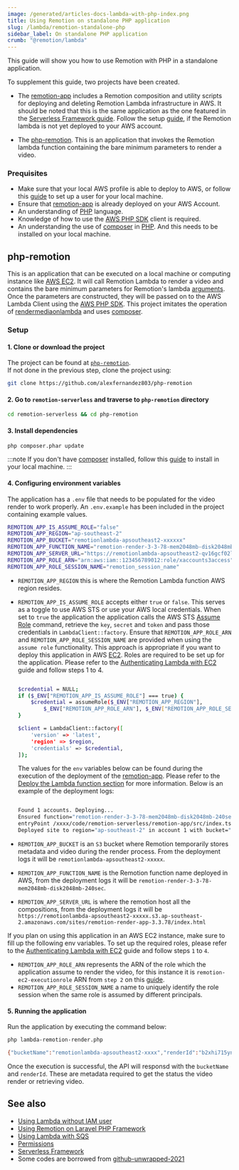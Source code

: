 ```yaml
---
image: /generated/articles-docs-lambda-with-php-index.png
title: Using Remotion on standalone PHP application
slug: /lambda/remotion-standalone-php
sidebar_label: On standalone PHP application
crumb: "@remotion/lambda"
---
```


This guide will show you how to use Remotion with PHP in a standalone application.

To supplement this guide, two projects have been created. 

- The [remotion-app](https://github.com/alexfernandez803/remotion-serverless/tree/main/remotion-app) includes a Remotion composition and utility scripts for deploying and deleting Remotion Lambda infrastructure in AWS. It should be noted that this is the same application as the one featured in the [Serverless Framework guide](/docs/lambda/serverless-framework-integration). Follow the setup [guide](/docs/lambda/serverless-framework-integration#remotion-app), if the Remotion lambda is not yet deployed to your AWS account.

- The [php-remotion](https://github.com/alexfernandez803/remotion-serverless/tree/main/php-remotion). This is an application that invokes the Remotion lambda function containing the bare minimum parameters to render a video. 

### Prequisites

- Make sure that your local AWS profile is able to deploy to AWS, or follow this [guide](/docs/lambda/setup) to set up a user for your local machine.
- Ensure that [remotion-app](https://github.com/alexfernandez803/remotion-serverless/tree/main/remotion-app) is already deployed on your AWS Account.
- An understanding of [PHP](https://www.php.net/) language.
- Knowledge of how to use the [AWS PHP SDK](https://aws.amazon.com/sdk-for-php/) client is required.
- An understanding the use of [composer](https://gettcomposer.org/doc/01-basic-usage.md) in [PHP](https://www.php.net/). And this needs to be installed on your local machine.

## php-remotion

This is an application that can be executed on a local machine or computing instance like [AWS EC2](https://aws.amazon.com/ec2/). It will call Remotion Lambda to render a video and contains the bare minimum parameters for Remotion's lambda [arguments](https://www.remotion.dev/docs/lambda/rendermediaonlambda#arguments). Once the parameters are constructed, they will be passed on to the AWS Lambda Client using the [AWS PHP SDK](https://aws.amazon.com/sdk-for-php/). This project imitates the operation of [rendermediaonlambda](https://www.remotion.dev/docs/lambda/rendermediaonlambda) and uses [composer](https://gettcomposer.org/doc/01-basic-usage.md).


### Setup

#### 1. Clone or download the project

The project can be found at [`php-remotion`](https://github.com/alexfernandez803/php-remotion).  
If not done in the previous step, clone the project using:

```bash
git clone https://github.com/alexfernandez803/php-remotion
```

#### 2. Go to `remotion-serverless` and traverse to `php-remotion` directory

```bash
cd remotion-serverless && cd php-remotion
```

#### 3. Install dependencies

```bash
php composer.phar update
```

:::note
If you don't have [composer](https://getcomposer.org/) installed, follow this [guide](https://getcomposer.org/doc/00-intro.md) to install in your local machine.
:::

#### 4. Configuring environment variables

The application has a `.env` file that needs to be populated for the video render to work properly. An `.env.example` has been included in the project containing example values.

```bash title=".env"
REMOTION_APP_IS_ASSUME_ROLE="false"
REMOTION_APP_REGION="ap-southeast-2"
REMOTION_APP_BUCKET="remotionlambda-apsoutheast2-xxxxxx"
REMOTION_APP_FUNCTION_NAME="remotion-render-3-3-78-mem2048mb-disk2048mb-240sec"
REMOTION_APP_SERVER_URL="https://remotionlambda-apsoutheast2-qv16gcf02l.s3.ap-southeast-2.amazonaws.com/sites/remotion-render-app-3.3.78/index.html"
REMOTION_APP_ROLE_ARN="arn:aws:iam::123456789012:role/xaccounts3access"
REMOTION_APP_ROLE_SESSION_NAME="remotion_session_name"
```

- `REMOTION_APP_REGION` this is where the Remotion Lambda function AWS region resides.
- `REMOTION_APP_IS_ASSUME_ROLE` accepts either `true` or `false`. This serves as a toggle to use AWS STS or use your AWS local credentials. When set to `true` the application the application calls the AWS STS [Assume Role](https://docs.aws.amazon.com/STS/latest/APIReference/API_AssumeRole.html) command, retrieve the  `key`, `secret` and `token` and pass those credentials in `LambdaClient::factory`. Ensure that `REMOTION_APP_ROLE_ARN` and `REMOTION_APP_ROLE_SESSION_NAME` are provided when using the `assume role` functionality. This approach is appropriate if you want to deploy this application in AWS [EC2](https://aws.amazon.com/ec2/). Roles are required to be set up for the application. Please refer to the [Authenticating Lambda with EC2](/docs/lambda/ec2) guide and follow steps 1 to 4.
  
  ```bash title="assume role"

  $credential = NULL;
  if ($_ENV["REMOTION_APP_IS_ASSUME_ROLE"] === true) {
      $credential = assumeRole($_ENV["REMOTION_APP_REGION"],
          $_ENV["REMOTION_APP_ROLE_ARN"], $_ENV["REMOTION_APP_ROLE_SESSION_NAME"]);
  }

  $client = LambdaClient::factory([
      'version' => 'latest',
      'region' => $region,
      'credentials' => $credential,
  ]);
  ```

  The values for the `env` variables below can be found during the execution of the deployment of the [remotion-app](/docs/lambda/serverless-framework-integration#remotion-app). Please refer to the [Deploy the Lambda function section](/docs/lambda/serverless-framework-integration#5-deploy-the-lambda-function) for more information. Below is an example of the deployment logs:

  ```bash title="Deployment logs"

  Found 1 accounts. Deploying...
  Ensured function="remotion-render-3-3-78-mem2048mb-disk2048mb-240sec" to region="ap-southeast-2" in account 1
  entryPoint /xxxx/code/remotion-serverless/remotion-app/src/index.tsx
  Deployed site to region="ap-southeast-2" in account 1 with bucket="remotionlambda-apsoutheast2-xxxxx" under serverUrl="https://remotionlambda-apsoutheast2-xxxxx.s3.ap-southeast-2.amazonaws.com/sites/remotion-render-app-3.3.78/index.html"
  ```

- `REMOTION_APP_BUCKET` is an `S3` bucket where Remotion temporarily stores metadata and video during the render process. From the deployment logs it will be `remotionlambda-apsoutheast2-xxxxx`.
- `REMOTION_APP_FUNCTION_NAME` is the Remotion function name deployed in AWS, from the deployment logs it will be `remotion-render-3-3-78-mem2048mb-disk2048mb-240sec`.
- `REMOTION_APP_SERVER_URL` is where the remotion host all the compositions, from the deployment logs it will be `https://remotionlambda-apsoutheast2-xxxxx.s3.ap-southeast-2.amazonaws.com/sites/remotion-render-app-3.3.78/index.html`

 If you plan on using this application in an AWS EC2 instance, make sure to fill up the following env variables. To set up the required roles, please refer to the [Authenticating Lambda with EC2](/docs/lambda/ec2) guide and follow steps `1` to `4`.

- `REMOTION_APP_ROLE_ARN` represents the ARN of the role which the application assume to render the video, for this instance it is `remotion-ec2-executionrole` ARN from `step 2` on this [guide](docs/lambda/ec2).
- `REMOTION_APP_ROLE_SESSION_NAME` a name to uniquely identify the role session when the same role is assumed by different principals.

#### 5. Running the application

Run the application by executing the command below:

```bash title="Run application"
php lambda-remotion-render.php
```

```bash title="application response"
{"bucketName":"remotionlambda-apsoutheast2-xxxx","renderId":"b2xhi715yn"}
```

Once the execution is successful, the API will responsd with the `bucketName` and `renderId`. These are metadata required to get the status the video render or retrieving video.

## See also

- [Using Lambda without IAM user](/docs/lambda/without-iam)
- [Using Remotion on Laravel PHP Framework](/docs/lambda/with-php/laravel)
- [Using Lambda with SQS](/docs/lambda/sqs)
- [Permissions](/docs/lambda/permissions)
- [Serverless Framework](https://www.serverless.com/framework/docs/getting-started)
- Some codes are borrowed from [github-unwrapped-2021](https://github.com/remotion-dev/github-unwrapped-2021/tree/main/src)
